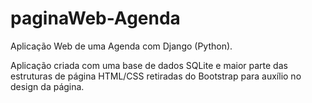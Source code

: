 # paginaWeb-Agenda
Aplicação Web de uma Agenda com Django (Python).

Aplicação criada com uma base de dados SQLite e maior parte das estruturas de página HTML/CSS retiradas do Bootstrap para auxílio no design da página.
